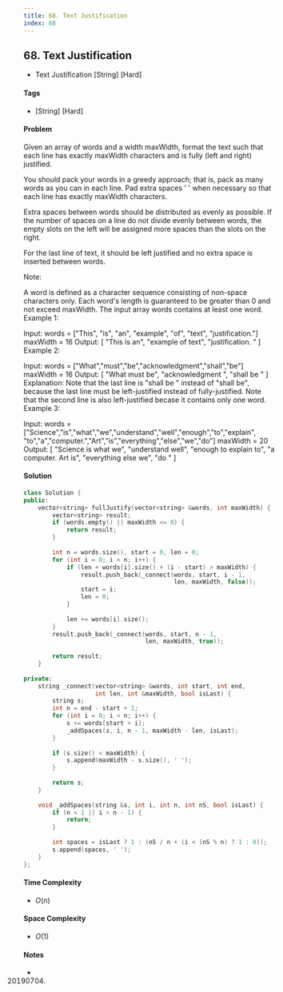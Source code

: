 ```yaml
---
title: 68. Text Justification
index: 68
---
```


## 68. Text Justification
- Text Justification [String] [Hard]

#### Tags
- [String] [Hard]

#### Problem
Given an array of words and a width maxWidth, format the text such that each line has exactly maxWidth characters and is fully (left and right) justified.

You should pack your words in a greedy approach; that is, pack as many words as you can in each line. Pad extra spaces ' ' when necessary so that each line has exactly maxWidth characters.

Extra spaces between words should be distributed as evenly as possible. If the number of spaces on a line do not divide evenly between words, the empty slots on the left will be assigned more spaces than the slots on the right.

For the last line of text, it should be left justified and no extra space is inserted between words.

Note:

A word is defined as a character sequence consisting of non-space characters only.
Each word's length is guaranteed to be greater than 0 and not exceed maxWidth.
The input array words contains at least one word.
Example 1:

Input:
words = ["This", "is", "an", "example", "of", "text", "justification."]
maxWidth = 16
Output:
[
   "This    is    an",
   "example  of text",
   "justification.  "
]
Example 2:

Input:
words = ["What","must","be","acknowledgment","shall","be"]
maxWidth = 16
Output:
[
  "What   must   be",
  "acknowledgment  ",
  "shall be        "
]
Explanation: Note that the last line is "shall be    " instead of "shall     be",
             because the last line must be left-justified instead of fully-justified.
             Note that the second line is also left-justified becase it contains only one word.
Example 3:

Input:
words = ["Science","is","what","we","understand","well","enough","to","explain",
         "to","a","computer.","Art","is","everything","else","we","do"]
maxWidth = 20
Output:
[
  "Science  is  what we",
  "understand      well",
  "enough to explain to",
  "a  computer.  Art is",
  "everything  else  we",
  "do                  "
]

#### Solution
``` C++
class Solution {
public:
    vector<string> fullJustify(vector<string> &words, int maxWidth) {
        vector<string> result;
        if (words.empty() || maxWidth <= 0) {
            return result;
        }
        
        int n = words.size(), start = 0, len = 0;
        for (int i = 0; i < n; i++) {
            if (len + words[i].size() + (i - start) > maxWidth) {
                result.push_back(_connect(words, start, i - 1, 
                                          len, maxWidth, false));
                start = i;
                len = 0;
            }
            
            len += words[i].size();
        }
        result.push_back(_connect(words, start, n - 1, 
                                  len, maxWidth, true));
        
        return result;
    }
    
private:
    string _connect(vector<string> &words, int start, int end, 
                    int len, int &maxWidth, bool isLast) {
        string s;
        int n = end - start + 1;
        for (int i = 0; i < n; i++) {
            s += words[start + i];
            _addSpaces(s, i, n - 1, maxWidth - len, isLast);
        }
        
        if (s.size() < maxWidth) {
            s.append(maxWidth - s.size(), ' ');
        }
        
        return s;
    }
    
    void _addSpaces(string &s, int i, int n, int nS, bool isLast) {
        if (n < 1 || i > n - 1) {
            return;
        }
        
        int spaces = isLast ? 1 : (nS / n + (i < (nS % n) ? 1 : 0));
        s.append(spaces, ' ');
    }
};
```

#### Time Complexity
- $O(n)$

#### Space Complexity
- $O(1)$

#### Notes
- 20190704.
